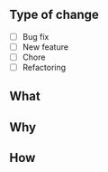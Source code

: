 ## Type of change

- [ ] Bug fix
- [ ] New feature
- [ ] Chore
- [ ] Refactoring

## What

## Why

## How
